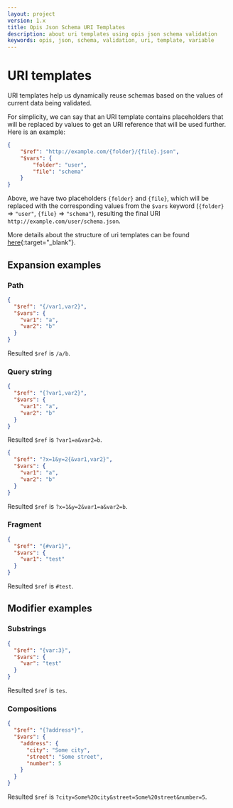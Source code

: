 ```yaml
---
layout: project
version: 1.x
title: Opis Json Schema URI Templates
description: about uri templates using opis json schema validation
keywords: opis, json, schema, validation, uri, template, variable
---
```


# URI templates

URI templates help us dynamically reuse schemas based on the values of current data being validated.

For simplicity, we can say that an URI template contains placeholders that will be replaced by
values to get an URI reference that will be used further. Here is an example:

```json
{
    "$ref": "http://example.com/{folder}/{file}.json",
    "$vars": {
        "folder": "user",
        "file": "schema"
    }
}
```

Above, we have two placeholders `{folder}` and `{file}`, which will be replaced with
the corresponding values from the `$vars` keyword (`{folder}` => `"user"`, `{file}` => `"schema"`),
resulting the final URI `http://example.com/user/schema.json`.

More details about the structure of uri templates can be found [here](https://tools.ietf.org/html/rfc6570){:target="_blank"}.

## Expansion examples

### Path

```json
{
  "$ref": "{/var1,var2}",
  "$vars": {
    "var1": "a",
    "var2": "b"
  }
}
```

Resulted `$ref` is `/a/b`.

### Query string

```json
{
  "$ref": "{?var1,var2}",
  "$vars": {
    "var1": "a",
    "var2": "b"
  }
}
```

Resulted `$ref` is `?var1=a&var2=b`.

```json
{
  "$ref": "?x=1&y=2{&var1,var2}",
  "$vars": {
    "var1": "a",
    "var2": "b"
  }
}
```

Resulted `$ref` is `?x=1&y=2&var1=a&var2=b`.

### Fragment

```json
{
  "$ref": "{#var1}",
  "$vars": {
    "var1": "test"
  }
}
```

Resulted `$ref` is `#test`.

## Modifier examples

### Substrings

```json
{
  "$ref": "{var:3}",
  "$vars": {
    "var": "test"
  }
}
```

Resulted `$ref` is `tes`.

### Compositions

```json
{
  "$ref": "{?address*}",
  "$vars": {
    "address": {
      "city": "Some city",
      "street": "Some street",
      "number": 5
    }
  }
}
```

Resulted `$ref` is `?city=Some%20city&street=Some%20street&number=5`.